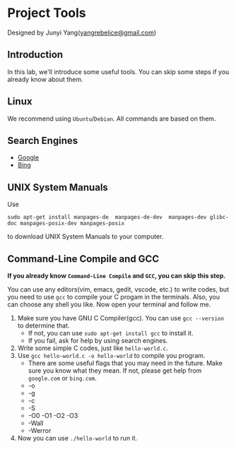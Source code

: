 # Project Tools

Designed by Junyi Yang(yangrebelice@gmail.com)

## Introduction

In this lab, we'll introduce some useful tools. You can skip some steps if you already know about them.

## Linux

We recommend using `Ubuntu`/`Debian`. All commands are based on them.

## Search Engines

- [Google](https://www.google.com)
- [Bing](https://bing.com)

## UNIX System Manuals

Use 
```
sudo apt-get install manpages-de  manpages-de-dev  manpages-dev glibc-doc manpages-posix-dev manpages-posix
```
to download UNIX System Manuals to your computer.

## Command-Line Compile and GCC

**If you already know `Command-Line Compile` and `GCC`, you can skip this step.**

You can use any editors(vim, emacs, gedit, vscode, etc.) to write codes, but you need to use `gcc` to compile your C progam in the terminals. Also, you can choose any shell you like. Now open your terminal and follow me.

1. Make sure you have GNU C Compiler(gcc). You can use `gcc --version` to determine that.
	- If not, you can use `sudo apt-get install gcc` to install it.
	- If you fail, ask for help by using search engines.
2. Write some simple C codes, just like `hello-world.c`.
3. Use `gcc hello-world.c -o hello-world` to compile you program.
	- There are some useful flags that you may need in the future. Make sure you know what they mean. If not, please get help from `google.com` or `bing.com`.
	- -o
	- -g
	- -c
	- -S
	- -O0 -O1 -O2 -O3
	- -Wall
	- -Werror
4. Now you can use `./hello-world` to run it.
